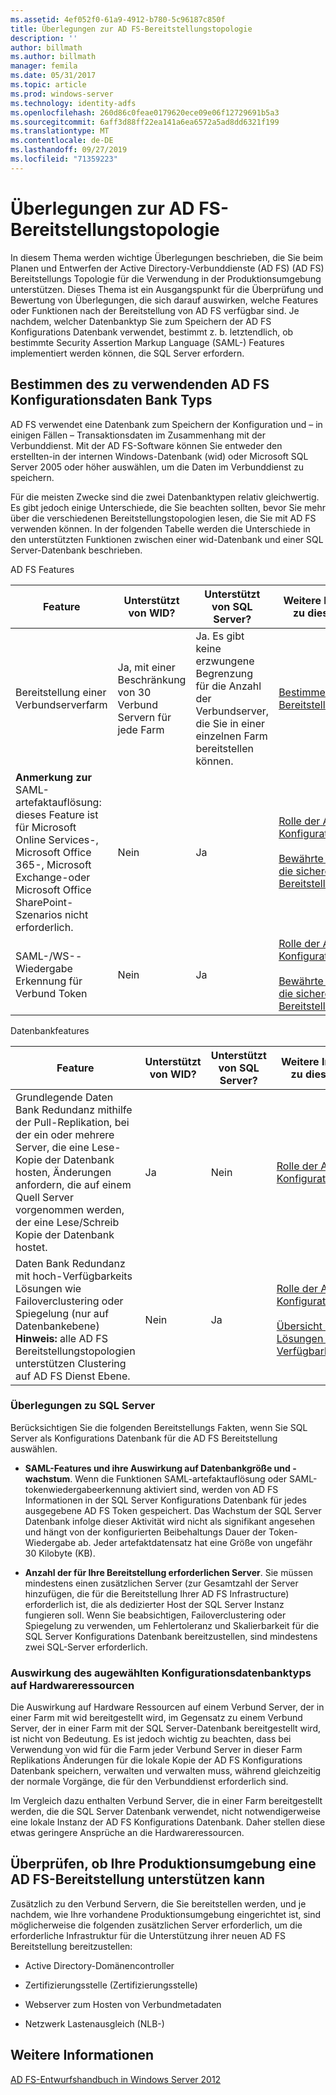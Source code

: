 ```yaml
---
ms.assetid: 4ef052f0-61a9-4912-b780-5c96187c850f
title: Überlegungen zur AD FS-Bereitstellungstopologie
description: ''
author: billmath
ms.author: billmath
manager: femila
ms.date: 05/31/2017
ms.topic: article
ms.prod: windows-server
ms.technology: identity-adfs
ms.openlocfilehash: 260d86c0feae0179620ece09e06f12729691b5a3
ms.sourcegitcommit: 6aff3d88ff22ea141a6ea6572a5ad8dd6321f199
ms.translationtype: MT
ms.contentlocale: de-DE
ms.lasthandoff: 09/27/2019
ms.locfileid: "71359223"
---
```

# <a name="ad-fs-deployment-topology-considerations"></a>Überlegungen zur AD FS-Bereitstellungstopologie

In diesem Thema werden wichtige Überlegungen beschrieben, die Sie beim Planen und Entwerfen der Active Directory-Verbunddienste (AD FS) \(AD FS\) Bereitstellungs Topologie für die Verwendung in der Produktionsumgebung unterstützen. Dieses Thema ist ein Ausgangspunkt für die Überprüfung und Bewertung von Überlegungen, die sich darauf auswirken, welche Features oder Funktionen nach der Bereitstellung von AD FS verfügbar sind. Je nachdem, welcher Datenbanktyp Sie zum Speichern der AD FS Konfigurations Datenbank verwendet, bestimmt z. b. letztendlich, ob bestimmte Security Assertion Markup Language \(SAML-\) Features implementiert werden können, die SQL Server erfordern.  

## <a name="determining-which-type-of-ad-fs-configuration-database-to-use"></a>Bestimmen des zu verwendenden AD FS Konfigurationsdaten Bank Typs  
AD FS verwendet eine Datenbank zum Speichern der Konfiguration und – in einigen Fällen – Transaktionsdaten im Zusammenhang mit der Verbunddienst. Mit der AD FS-Software können Sie entweder den erstellten\-in der internen Windows-Datenbank \(wid\) oder Microsoft SQL Server 2005 oder höher auswählen, um die Daten im Verbunddienst zu speichern.  

Für die meisten Zwecke sind die zwei Datenbanktypen relativ gleichwertig. Es gibt jedoch einige Unterschiede, die Sie beachten sollten, bevor Sie mehr über die verschiedenen Bereitstellungstopologien lesen, die Sie mit AD FS verwenden können. In der folgenden Tabelle werden die Unterschiede in den unterstützten Funktionen zwischen einer wid-Datenbank und einer SQL Server-Datenbank beschrieben.  

AD FS Features  

|Feature|Unterstützt von WID?|Unterstützt von SQL Server?|Weitere Informationen zu diesem Feature|  
|-----------|---------------------|----------------------------|---------------------------------------|  
|Bereitstellung einer Verbundserverfarm|Ja, mit einer Beschränkung von 30 Verbund Servern für jede Farm|Ja. Es gibt keine erzwungene Begrenzung für die Anzahl der Verbundserver, die Sie in einer einzelnen Farm bereitstellen können.|[Bestimmen der AD FS-Bereitstellungstopologie](Determine-Your-AD-FS-Deployment-Topology.md)|  
|**Anmerkung zur** SAML-artefaktauflösung: dieses Feature ist für Microsoft Online Services-, Microsoft Office 365-, Microsoft Exchange-oder Microsoft Office SharePoint-Szenarios nicht erforderlich.|Nein|Ja|[Rolle der AD FS-Konfigurationsdatenbank](../../ad-fs/technical-reference/The-Role-of-the-AD-FS-Configuration-Database.md)<br /><br />[Bewährte Methoden für die sichere Planung und Bereitstellung von AD FS](Best-Practices-for-Secure-Planning-and-Deployment-of-AD-FS.md)|  
|SAML-\/WS\--Wiedergabe Erkennung für Verbund Token|Nein|Ja|[Rolle der AD FS-Konfigurationsdatenbank](../../ad-fs/technical-reference/The-Role-of-the-AD-FS-Configuration-Database.md)<br /><br />[Bewährte Methoden für die sichere Planung und Bereitstellung von AD FS](Best-Practices-for-Secure-Planning-and-Deployment-of-AD-FS.md)|  

Datenbankfeatures  

|Feature|Unterstützt von WID?|Unterstützt von SQL Server?|Weitere Informationen zu diesem Feature|  
|-----------|---------------------|----------------------------|---------------------------------------|  
|Grundlegende Daten Bank Redundanz mithilfe der Pull-Replikation, bei der ein oder mehrere Server, die eine Lese\-Kopie der Datenbank hosten, Änderungen anfordern, die auf einem Quell Server vorgenommen werden, der eine Lese\/Schreib Kopie der Datenbank hostet.|Ja|Nein|[Rolle der AD FS-Konfigurationsdatenbank](../../ad-fs/technical-reference/The-Role-of-the-AD-FS-Configuration-Database.md)|  
|Daten Bank Redundanz mit hoch\-Verfügbarkeits Lösungen wie Failoverclustering oder Spiegelung \(nur auf Datenbankebene\) **Hinweis:** alle AD FS Bereitstellungstopologien unterstützen Clustering auf AD FS Dienst Ebene.|Nein|Ja|[Rolle der AD FS-Konfigurationsdatenbank](../../ad-fs/technical-reference/The-Role-of-the-AD-FS-Configuration-Database.md)<br /><br />[Übersicht über Lösungen mit hoher Verfügbarkeit](https://go.microsoft.com/fwlink/?LinkId=179853)|  

### <a name="sql-server-considerations"></a>Überlegungen zu SQL Server  
Berücksichtigen Sie die folgenden Bereitstellungs Fakten, wenn Sie SQL Server als Konfigurations Datenbank für die AD FS Bereitstellung auswählen.  

-   **SAML-Features und ihre Auswirkung auf Datenbankgröße und -wachstum**. Wenn die Funktionen SAML-artefaktauflösung oder SAML-tokenwiedergabeerkennung aktiviert sind, werden von AD FS Informationen in der SQL Server Konfigurations Datenbank für jedes ausgegebene AD FS Token gespeichert. Das Wachstum der SQL Server Datenbank infolge dieser Aktivität wird nicht als signifikant angesehen und hängt von der konfigurierten Beibehaltungs Dauer der Token-Wiedergabe ab. Jeder artefaktdatensatz hat eine Größe von ungefähr 30 Kilobyte \(KB\).  

-   **Anzahl der für Ihre Bereitstellung erforderlichen Server**. Sie müssen mindestens einen zusätzlichen Server \(zur Gesamtzahl der Server hinzufügen, die für die Bereitstellung Ihrer AD FS Infrastructure\) erforderlich ist, die als dedizierter Host der SQL Server Instanz fungieren soll. Wenn Sie beabsichtigen, Failoverclustering oder Spiegelung zu verwenden, um Fehlertoleranz und Skalierbarkeit für die SQL Server Konfigurations Datenbank bereitzustellen, sind mindestens zwei SQL-Server erforderlich.  

### <a name="how-the-configuration-database-type-you-select-may-impact-hardware-resources"></a>Auswirkung des augewählten Konfigurationsdatenbanktyps auf Hardwareressourcen  
Die Auswirkung auf Hardware Ressourcen auf einem Verbund Server, der in einer Farm mit wid bereitgestellt wird, im Gegensatz zu einem Verbund Server, der in einer Farm mit der SQL Server-Datenbank bereitgestellt wird, ist nicht von Bedeutung. Es ist jedoch wichtig zu beachten, dass bei Verwendung von wid für die Farm jeder Verbund Server in dieser Farm Replikations Änderungen für die lokale Kopie der AD FS Konfigurations Datenbank speichern, verwalten und verwalten muss, während gleichzeitig der normale Vorgänge, die für den Verbunddienst erforderlich sind.  

Im Vergleich dazu enthalten Verbund Server, die in einer Farm bereitgestellt werden, die die SQL Server Datenbank verwendet, nicht notwendigerweise eine lokale Instanz der AD FS Konfigurations Datenbank. Daher stellen diese etwas geringere Ansprüche an die Hardwareressourcen.  

## <a name="verifying-that-your-production-environment-can-support-an-ad-fs-deployment"></a>Überprüfen, ob Ihre Produktionsumgebung eine AD FS-Bereitstellung unterstützen kann  
Zusätzlich zu den Verbund Servern, die Sie bereitstellen werden, und je nachdem, wie Ihre vorhandene Produktionsumgebung eingerichtet ist, sind möglicherweise die folgenden zusätzlichen Server erforderlich, um die erforderliche Infrastruktur für die Unterstützung ihrer neuen AD FS Bereitstellung bereitzustellen:  

-   Active Directory-Domänencontroller  

-   Zertifizierungsstelle \(Zertifizierungsstelle\)  

-   Webserver zum Hosten von Verbundmetadaten  

-   Netzwerk Lastenausgleich \(NLB-\)  

## <a name="see-also"></a>Weitere Informationen
[AD FS-Entwurfshandbuch in Windows Server 2012](AD-FS-Design-Guide-in-Windows-Server-2012.md)
